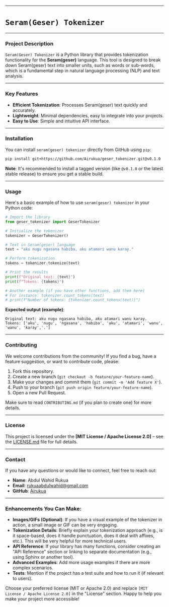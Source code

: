-----

# `Seram(Geser) Tokenizer`

-----

### Project Description

`Seram(Geser) Tokenizer` is a Python library that provides tokenization functionality for the **Seram(geser)** language. This tool is designed to break down Seram(geser) text into smaller units, such as words or sub-words, which is a fundamental step in natural language processing (NLP) and text analysis.

-----

### Key Features

  * **Efficient Tokenization**: Processes Seram(geser) text quickly and accurately.
  * **Lightweight**: Minimal dependencies, easy to integrate into your projects.
  * **Easy to Use**: Simple and intuitive API interface.

-----

### Installation

You can install `seram(geser) tokenizer` directly from GitHub using `pip`:

```bash
pip install git+https://github.com/Airukua/geser_tokenizer.git@v0.1.0
```

**Note**: It's recommended to install a tagged version (like `@v0.1.0` or the latest stable release) to ensure you get a stable build.

-----

### Usage

Here's a basic example of how to use `seram(geser) tokenizer` in your Python code:

```python
# Import the library
from geser_tokenizer import GeserTokenizer

# Initialize the tokenizer
tokenizer = GeserTokenizer()

# Text in Seram(geser) language
text = "aku nugu ngasana habiba, aku atamari wanu karay."

# Perform tokenization
tokens = tokenizer.tokenize(text)

# Print the results
print(f"Original text: {text}")
print(f"Tokens: {tokens}")

# Another example (if you have other functions, add them here)
# For instance: tokenizer.count_tokens(text)
# print(f"Number of tokens: {tokenizer.count_tokens(text)}")
```

**Expected output (example)**:

```
Original text: aku nugu ngasana habiba, aku atamari wanu karay. 
Tokens: ['aku', 'nugu', 'ngasana', 'habiba', 'aku', 'atamari', 'wanu', 'wanu', 'karay','.']
```

-----

### Contributing

We welcome contributions from the community\! If you find a bug, have a feature suggestion, or want to contribute code, please:

1.  Fork this repository.
2.  Create a new branch (`git checkout -b feature/your-feature-name`).
3.  Make your changes and commit them (`git commit -m 'Add feature X'`).
4.  Push to your branch (`git push origin feature/your-feature-name`).
5.  Open a new Pull Request.

Make sure to read `CONTRIBUTING.md` (if you plan to create one) for more details.

-----

### License

This project is licensed under the **[MIT License / Apache License 2.0]** – see the [LICENSE.md](LICENSE.md) file for full details.

-----

### Contact

If you have any questions or would like to connect, feel free to reach out:

  * **Name**: Abdul Wahid Rukua
  * **Email**: rukuaabdulwahid@gmail.com
  * **GitHub**: [Airukua](https://github.com/Airukua)

-----

### Enhancements You Can Make:

  * **Images/GIFs (Optional)**: If you have a visual example of the tokenizer in action, a small image or GIF can be very engaging.
  * **Tokenization Details**: Briefly explain your tokenization approach (e.g., is it space-based, does it handle punctuation, does it deal with affixes, etc.). This will be very helpful for more technical users.
  * **API Reference**: If your library has many functions, consider creating an "API Reference" section or linking to separate documentation (e.g., using Sphinx or another tool).
  * **Advanced Examples**: Add more usage examples if there are more complex scenarios.
  * **Tests**: Mention if the project has a test suite and how to run it (if relevant to users).

Choose your preferred license (MIT or Apache 2.0) and replace `[MIT License / Apache License 2.0]` in the "License" section. Happy to help you make your project more accessible\!